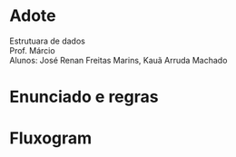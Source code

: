 # Adote
Estrutuara de dados<br>
Prof. Márcio <br>
Alunos: José Renan Freitas Marins,  Kauã Arruda Machado<br>

# Enunciado e regras

# Fluxogram

